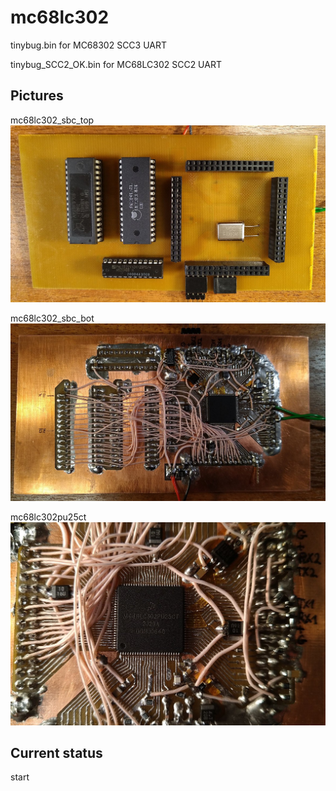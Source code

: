 
mc68lc302
==========
tinybug.bin for MC68302 SCC3 UART

tinybug_SCC2_OK.bin for MC68LC302 SCC2 UART
 
## Pictures

mc68lc302_sbc_top  
![mc68lc302_sbc_top ](/mc68lc302_sbc_top.jpg)

mc68lc302_sbc_bot   
![mc68lc302_sbc_bot](/mc68lc302_sbc_bot.jpg)

mc68lc302pu25ct  
![mc68lc302pu25ct](/mc68lc302pu25ct.jpg)

## Current status

start
